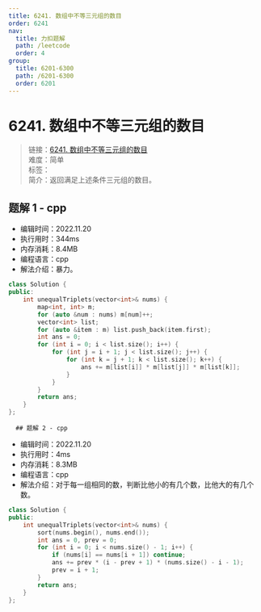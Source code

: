 ```yaml
---
title: 6241. 数组中不等三元组的数目
order: 6241
nav:
  title: 力扣题解
  path: /leetcode
  order: 4
group:
  title: 6201-6300
  path: /6201-6300
  order: 6201
---
```


# 6241. 数组中不等三元组的数目

> 链接：[6241. 数组中不等三元组的数目](https://leetcode.cn/problems/number-of-unequal-triplets-in-array/)  
> 难度：简单  
> 标签：  
> 简介：返回满足上述条件三元组的数目。

## 题解 1 - cpp

- 编辑时间：2022.11.20
- 执行用时：344ms
- 内存消耗：8.4MB
- 编程语言：cpp
- 解法介绍：暴力。

```cpp
class Solution {
public:
    int unequalTriplets(vector<int>& nums) {
        map<int, int> m;
        for (auto &num : nums) m[num]++;
        vector<int> list;
        for (auto &item : m) list.push_back(item.first);
        int ans = 0;
        for (int i = 0; i < list.size(); i++) {
            for (int j = i + 1; j < list.size(); j++) {
                for (int k = j + 1; k < list.size(); k++) {
                    ans += m[list[i]] * m[list[j]] * m[list[k]];
                }
            }
        }
        return ans;
    }
};
```

      ## 题解 2 - cpp

- 编辑时间：2022.11.20
- 执行用时：4ms
- 内存消耗：8.3MB
- 编程语言：cpp
- 解法介绍：对于每一组相同的数，判断比他小的有几个数，比他大的有几个数。

```cpp
class Solution {
public:
    int unequalTriplets(vector<int>& nums) {
        sort(nums.begin(), nums.end());
        int ans = 0, prev = 0;
        for (int i = 0; i < nums.size() - 1; i++) {
            if (nums[i] == nums[i + 1]) continue;
            ans += prev * (i - prev + 1) * (nums.size() - i - 1);
            prev = i + 1;
        }
        return ans;
    }
};
```
